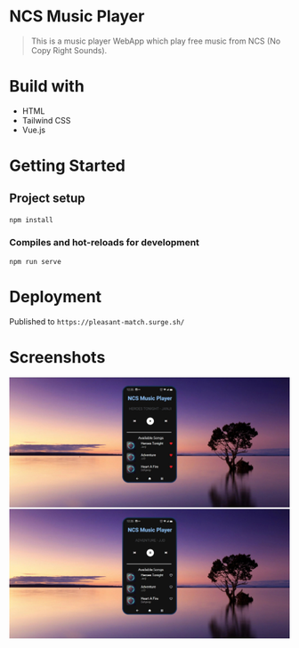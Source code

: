 # NCS Music Player
> This is a music player WebApp which play free music from NCS (No Copy Right Sounds).

# Build with
* HTML
* Tailwind CSS
* Vue.js

# Getting Started

## Project setup
```
npm install
```

### Compiles and hot-reloads for development
```
npm run serve
```

# Deployment
Published to `https://pleasant-match.surge.sh/`

# Screenshots
![img1-page](./image/img1.jpg)
![img2-page](./image/img2.jpg)